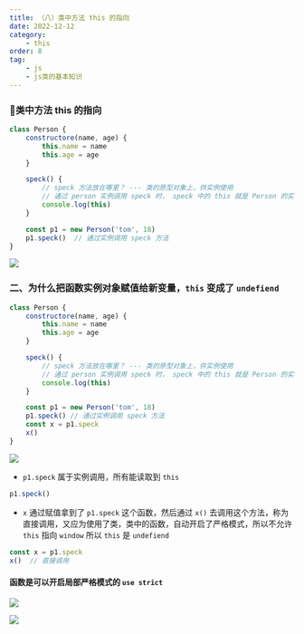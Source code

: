 ```yaml
---
title: （八）类中方法 this 的指向
date: 2022-12-12
category:
    - this
order: 8
tag:
    - js
    - js类的基本知识
---
```


### 🐆类中方法 this 的指向
```js
class Person {
    constructore(name, age) {
        this.name = name
        this.age = age
    }

    speck() {
        // speck 方法放在哪里？ --- 类的原型对象上，供实例使用
        // 通过 person 实例调用 speck 时， speck 中的 this 就是 Person 的实例
        console.log(this)
    }

    const p1 = new Person('tom', 18)
    p1.speck()  // 通过实例调用 speck 方法
}
```

![](https://image.zswei.xyz/img/202301021253410.png)


### 二、为什么把函数实例对象赋值给新变量，`this` 变成了 `undefiend`

```js
class Person {
    constructore(name, age) {
        this.name = name
        this.age = age
    }

    speck() {
        // speck 方法放在哪里？ --- 类的原型对象上，供实例使用
        // 通过 person 实例调用 speck 时， speck 中的 this 就是 Person 的实例
        console.log(this)
    }

    const p1 = new Person('tom', 18)
    p1.speck() // 通过实例调用 speck 方法
    const x = p1.speck  
    x()
}
```

![](https://image.zswei.xyz/img/202301021257538.png)

- `p1.speck` 属于实例调用，所有能读取到 `this`
```js
p1.speck()
```

- `x` 通过赋值拿到了 `p1.speck` 这个函数，然后通过 `x()` 去调用这个方法，称为直接调用，又应为使用了类，类中的函数，自动开启了严格模式，所以不允许 `this` 指向 `window` 所以 `this` 是 `undefiend`
```js
const x = p1.speck  
x()  // 直接调用
```


#### 函数是可以开启局部严格模式的 `use strict`

![](https://image.zswei.xyz/img/202301021305814.png)

![](https://image.zswei.xyz/img/202301021306440.png)